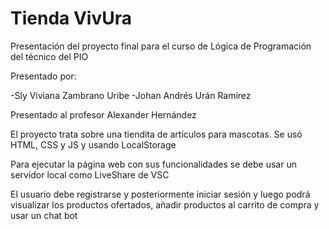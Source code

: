 # Tienda VivUra

Presentación del proyecto final para el curso de Lógica de Programación del técnico del PIO

Presentado por:

-Sly Viviana Zambrano Uribe
-Johan Andrés Urán Ramírez

Presentado al profesor Alexander Hernández

El proyecto trata sobre una tiendita de artículos para mascotas. Se usó HTML, CSS y JS y usando LocalStorage

Para ejecutar la página web con sus funcionalidades se debe usar un servidor local como LiveShare de VSC

El usuario debe registrarse y posteriormente iniciar sesión y luego podrá visualizar los productos ofertados, añadir productos al carrito de compra y usar un chat bot
